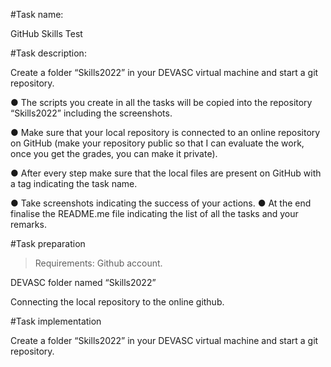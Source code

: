 #Task name:

GitHub Skills Test

#Task description:

Create a folder “Skills2022” in your DEVASC virtual machine and start a git repository.

● The scripts you create in all the tasks will be copied into the repository “Skills2022” including the screenshots.

● Make sure that your local repository is connected to an online repository on GitHub (make your repository public so that I can evaluate the work, once you get the grades, you can make it private).

● After every step make sure that the local files are present on GitHub with a tag indicating the task name.

● Take screenshots indicating the success of your actions.
● At the end finalise the README.me file indicating the list of all the tasks and your remarks.

#Task preparation 

> Requirements:
Github account.

DEVASC folder named “Skills2022” 

Connecting the local repository to the online github.

#Task implementation 

Create a folder “Skills2022” in your DEVASC virtual machine and start a git repository.


